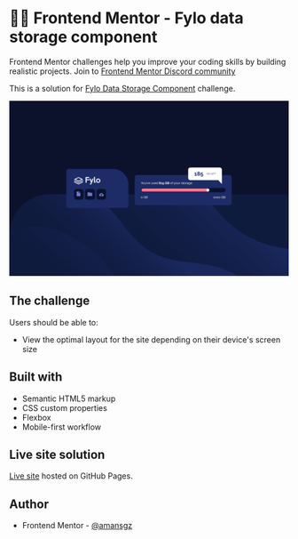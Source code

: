 # 👩‍💻 Frontend Mentor - Fylo data storage component

Frontend Mentor challenges help you improve your coding skills by building realistic projects. 
Join to [Frontend Mentor Discord community](https://discord.gg/UAfh3qzhYb)

This is a solution for [Fylo Data Storage Component](https://www.frontendmentor.io/challenges/fylo-data-storage-component-1dZPRbV5n) challenge.

![Design preview for the Fylo data storage component challenge](./images/preview.png)

## The challenge

Users should be able to:

- View the optimal layout for the site depending on their device's screen size

## Built with

- Semantic HTML5 markup
- CSS custom properties
- Flexbox
- Mobile-first workflow

## Live site solution

[Live site](https://amansgz.github.io/css-fylo-data-storage-component/) hosted on GitHub Pages.

## Author

- Frontend Mentor - [@amansgz](https://www.frontendmentor.io/profile/amansgz)